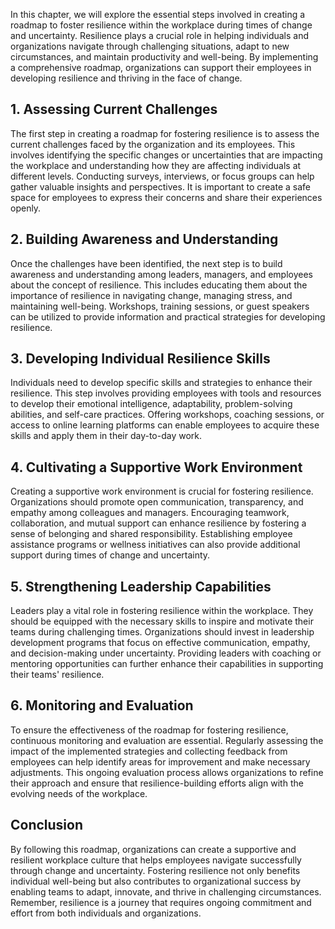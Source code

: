 
In this chapter, we will explore the essential steps involved in creating a roadmap to foster resilience within the workplace during times of change and uncertainty. Resilience plays a crucial role in helping individuals and organizations navigate through challenging situations, adapt to new circumstances, and maintain productivity and well-being. By implementing a comprehensive roadmap, organizations can support their employees in developing resilience and thriving in the face of change.

## 1\. Assessing Current Challenges

The first step in creating a roadmap for fostering resilience is to assess the current challenges faced by the organization and its employees. This involves identifying the specific changes or uncertainties that are impacting the workplace and understanding how they are affecting individuals at different levels. Conducting surveys, interviews, or focus groups can help gather valuable insights and perspectives. It is important to create a safe space for employees to express their concerns and share their experiences openly.

## 2\. Building Awareness and Understanding

Once the challenges have been identified, the next step is to build awareness and understanding among leaders, managers, and employees about the concept of resilience. This includes educating them about the importance of resilience in navigating change, managing stress, and maintaining well-being. Workshops, training sessions, or guest speakers can be utilized to provide information and practical strategies for developing resilience.

## 3\. Developing Individual Resilience Skills

Individuals need to develop specific skills and strategies to enhance their resilience. This step involves providing employees with tools and resources to develop their emotional intelligence, adaptability, problem-solving abilities, and self-care practices. Offering workshops, coaching sessions, or access to online learning platforms can enable employees to acquire these skills and apply them in their day-to-day work.

## 4\. Cultivating a Supportive Work Environment

Creating a supportive work environment is crucial for fostering resilience. Organizations should promote open communication, transparency, and empathy among colleagues and managers. Encouraging teamwork, collaboration, and mutual support can enhance resilience by fostering a sense of belonging and shared responsibility. Establishing employee assistance programs or wellness initiatives can also provide additional support during times of change and uncertainty.

## 5\. Strengthening Leadership Capabilities

Leaders play a vital role in fostering resilience within the workplace. They should be equipped with the necessary skills to inspire and motivate their teams during challenging times. Organizations should invest in leadership development programs that focus on effective communication, empathy, and decision-making under uncertainty. Providing leaders with coaching or mentoring opportunities can further enhance their capabilities in supporting their teams' resilience.

## 6\. Monitoring and Evaluation

To ensure the effectiveness of the roadmap for fostering resilience, continuous monitoring and evaluation are essential. Regularly assessing the impact of the implemented strategies and collecting feedback from employees can help identify areas for improvement and make necessary adjustments. This ongoing evaluation process allows organizations to refine their approach and ensure that resilience-building efforts align with the evolving needs of the workplace.

## Conclusion

By following this roadmap, organizations can create a supportive and resilient workplace culture that helps employees navigate successfully through change and uncertainty. Fostering resilience not only benefits individual well-being but also contributes to organizational success by enabling teams to adapt, innovate, and thrive in challenging circumstances. Remember, resilience is a journey that requires ongoing commitment and effort from both individuals and organizations.
